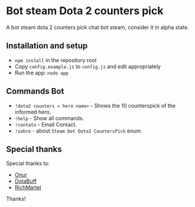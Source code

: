 Bot steam Dota 2 counters pick
========

A bot steam dota 2 counters pick chat bot steam, consider it in alpha state.

## Installation and setup

* `npm install` in the repository root
* Copy `config.example.js` to `config.js` and edit appropriately
* Run the app: `node app`

## Commands Bot
* `!dota2 counters < hero name>` - Shows the 10 counterspick of the informed hero.
* `!help` - Show all commands.
* `!contato` - Email Contact.
* `!sobre` - about `Steam bot Dota2 CountersPick` enum.


## Special thanks

Special thanks to:

- [Onur](https://github.com/onur)
- [DotaBuff](https://dotabuff.com)
- [RichMartel](https://github.com/RichMartel)

Thanks!

